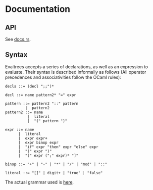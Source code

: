 # Documentation

## API

See [docs.rs](https://docs.rs/evaltrees).

## Syntax

Evaltrees accepts a series of declarations, as well as an expression to evaluate.
Their syntax is described informally as follows (All operator precedences and associativities follow the OCaml rules):

```plain
decls ::= (decl ";;")*

decl ::= name pattern2* "=" expr

pattern ::= pattern2 "::" pattern
         |  pattern2
pattern2 ::= name
          |  literal
          |  "(" pattern ")"

expr ::= name
      |  literal
      |  expr expr+
      |  expr binop expr
	  |  "if" expr "then" expr "else" expr
      |  "(" expr ")"
      |  "[" expr (";" expr)* "]"

binop ::= "+" | "-" | "*" | "/" | "mod" | "::"

literal ::= "[]" | digit+ | "true" | "false"
```

The actual grammar used is [here](../src/cst/parser/grammar.lalrpop).
